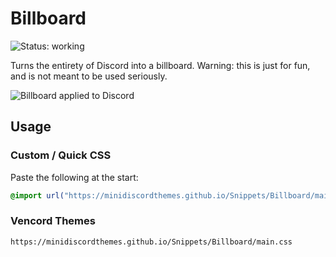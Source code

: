 # Billboard
![Status: working](https://img.shields.io/badge/status-working-green?style=flat-square)

Turns the entirety of Discord into a billboard. Warning: this is just for fun, and is not meant to be used seriously.

![Billboard applied to Discord](preview.avif)

## Usage
### Custom / Quick CSS
Paste the following at the start:
```css
@import url("https://minidiscordthemes.github.io/Snippets/Billboard/main.css");
```
### Vencord Themes
```
https://minidiscordthemes.github.io/Snippets/Billboard/main.css
```